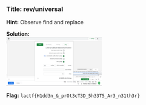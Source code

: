 ### **Title:** rev/universal

**Hint:** Observe find and replace

**Solution:**\
<img src="sheets_findNreplace_flag.png" alt="Sheets Find and Replace - Flag chars" width=50% style="transform:rotate(180deg);"/>

**Flag:** `lactf{H1dd3n_&_prOt3cT3D_5h33T5_Ar3_n31th3r}`
